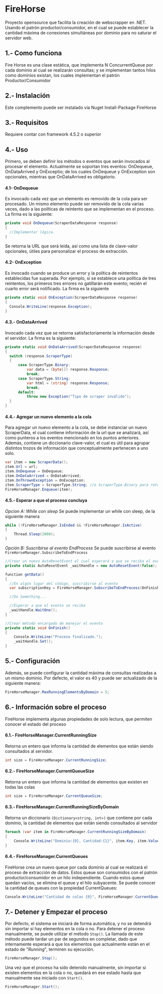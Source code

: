 # FireHorse
Proyecto opensource que facilita la creación de webscrapper en .NET. Usando el patrón productor/consumidor, en el cual se puede establecer la cantidad máxima de conexiones simultáneas por dominio para no saturar el servidor web.

## 1.- Como funciona
Fire Horse es una clase estática, que implementa N ConcurrentQueue por cada dominio al cual se realizarán consultas; y se implementan tantos hilos como dominios existan, los cuales implementan el patrón Productor/Consumidor

## 2.- Instalación
Este complemento puede ser instalado vía Nuget Install-Package FireHorse

## 3.- Requisitos
Requiere contar con framework 4.5.2 o superior

## 4.- Uso
Primero, se deben definir los métodos o eventos que serán invocados al procesar el elemento. Actualmente se soportan tres eventos: OnDequeue, OnDataArrived y OnExceptio; de los cuales OnDequeue y OnException son opcionales, mientras que OnDataArrived es obligatorio.

#### 4.1- OnDequeue
Es invocado cada vez que un elemento es removido de la cola para ser procesado. Un mismo elemento puede ser removido de la cola varias veces, dado a las políticas de reintento que se implementan en el proceso. La firma es la siguiente:
```C#
private void OnDequeue(ScraperDataResponse response)
{
  //Implementar lógica.
}
```

Se retorna la URL que será leída, así como una lista de clave-valor opcionales, útiles para personalizar el proceso de extracción.

#### 4.2- OnException
Es invocado cuando se produce un error y la política de reintentos establecidas fue superada. Por ejemplo, si se establece una política de tres reintentos, los primeros tres errores no gatillarán este evento; recién el cuarto error será notificado. La firma es la siguiente
```C#
private static void OnException(ScraperDataResponse response)
{
  Console.WriteLine(response.Exception);
}
```

#### 4.3.- OnDataArrived
Invocado cada vez que se retorna satisfactoriamente la información desde el servidor. La firma es la siguiente:

```C#
private static void OnDataArrived(ScraperDataResponse response)
{
  switch (response.ScraperType)
  {
      case ScraperType.Binary:
          var data = (byte[]) response.Response;
          break;
      case ScraperType.String:
          var html = (string) response.Response;
          break;
      default:
          throw new Exception("Tipo de scraper inválido");
  }
}
```

#### 4.4.- Agregar un nuevo elemento a la cola
Para agregar un nuevo elemento a la cola, se debe instanciar un nuevo ScraperData, el cual contiene información de la url que se analizará, así como punteros a los eventos mencionado en los puntos anteriores. Además, contiene un diccionario clave-valor, el cual es útil para agrupar distintos trozos de información que conceptualmente pertenecen a uno solo. 

```C#
var item = new ScraperData();
item.Url = url;
item.OnDequeue = OnDequeue;
item.OnDataArrived = OnDataArrived;
item.OnThrownException = OnException;
item.ScraperType = ScraperType.String; //o ScraperType.Binary para retornar byte[]
FireHorseManager.Enqueue(item);
```

#### 4.5.- Esperar a que el proceso concluya
*Opcion A: While con sleep*
Se puede implementar un while con sleep, de la siguiente manera

```C#
while (!FireHorseManager.IsEnded && !FireHorseManager.IsActive)
{
    Thread.Sleep(2000);                
}
```
*Opción B: Suscribirse al evento EndProcess*
Se puede suscribirse al evento `FireHorseManager.SubscribeToEndProcess`

```C#
//Crear un nuevo AutoResetEvent el cual esperará a que se reciba el evento
private static AutoResetEvent _waitHandle = new AutoResetEvent(false);

function getData()
{
  //En algún lugar del código, suscribirse al evento
  var subscriptionKey = FireHorseManager.SubscribeToEndProcess(OnFinish);

  //Do Something...

  //Esperar a que el evento se reciba
  _waitHandle.WaitOne();
}

//Crear método encargado de manejar el evento
private static void OnFinish()
{
    Console.WriteLine("Proceso finalizado.");
    _waitHandle.Set();
}
```

## 5.- Configuración
Además, se puede configurar la cantidad máxima de consultas realizadas a un mismo dominio. Por defecto, el valor es 40 y puede ser actualizado de la siguiente manera:

```C#
FireHorseManager.MaxRunningElementsByDomain = 5;
```

## 6.- Información sobre el proceso
FireHorse implementa algunas propiedades de solo lectura, que permiten conocer el estado del proceso

#### 6.1.- FireHorseManager.CurrentRunningSize
Retorna un entero que informa la cantidad de elementos que están siendo consultados al servidor.

```C#
int size = FireHorseManager.CurrentRunningSize;
```

#### 6.2.- FireHorseManager.CurrentQueueSize
Retorna un entero que informa la cantidad de elementos que existen en todas las colas

```C#
int size = FireHorseManager.CurrentQueueSize;
```

#### 6.3.- FireHorseManager.CurrentRunningSizeByDomain
Retorna un diccionario `(Dictionary<string, int>)` que contiene por cada dominio, la cantidad de elementos que están siendo consultados al servidor

```C#
foreach (var item in FireHorseManager.CurrentRunningSizeByDomain)
{
    Console.WriteLine("Dominio:{0}, Cantidad:{1}", item.Key, item.Value);
}
```

#### 6.4.- FireHorseManager.CurrentQueues
FireHorse crea un nuevo queue por cada dominio al cual se realizará el proceso de extracción de datos. Estos queue son consumidos con el patrón productor/consumidor en un hilo independiente. Cuando estos queue quedan vacíos, se elimina el queue y el hilo subyacente. Se puede conocer la cantidad de queues con la propiedad CurrentQueues:

```C#
Console.WriteLine("Cantidad de colas {0}", FireHorseManager.CurrentQueues);
```

## 7.- Detener y Empezar el proceso
Por defecto, el sistema se iniciará de forma automática, y no se detendrá sin importar si hay elementos en la cola o no. Para detener el proceso manualmente, se puede utilizar el método `Stop()`. La llamada de este método puede tardar un par de segundos en completar, dado que internamente esperará a que los elementos que actualmente están en el estado de "*Running*", terminen su ejecución.

```C#
FireHorseManager.Stop();
```

Una vez que el proceso ha sido detenido manualmente, sin importar si existen elementos en la cola o no, quedará en ese estado hasta que manualmente sea iniciado con `Start()`. 

```C#
FireHorseManager.Start();
```
